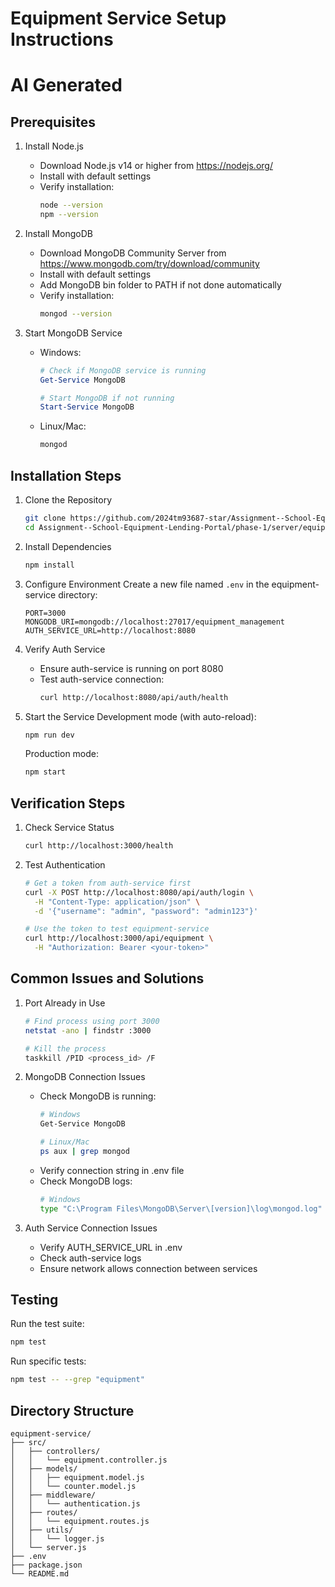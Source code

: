 # Equipment Service Setup Instructions
# AI Generated

## Prerequisites

1. Install Node.js
   - Download Node.js v14 or higher from https://nodejs.org/
   - Install with default settings
   - Verify installation:
     ```bash
     node --version
     npm --version
     ```

2. Install MongoDB
   - Download MongoDB Community Server from https://www.mongodb.com/try/download/community
   - Install with default settings
   - Add MongoDB bin folder to PATH if not done automatically
   - Verify installation:
     ```bash
     mongod --version
     ```

3. Start MongoDB Service
   - Windows:
     ```powershell
     # Check if MongoDB service is running
     Get-Service MongoDB
     
     # Start MongoDB if not running
     Start-Service MongoDB
     ```
   - Linux/Mac:
     ```bash
     mongod
     ```

## Installation Steps

1. Clone the Repository
   ```bash
   git clone https://github.com/2024tm93687-star/Assignment--School-Equipment-Lending-Portal.git
   cd Assignment--School-Equipment-Lending-Portal/phase-1/server/equipment-service
   ```

2. Install Dependencies
   ```bash
   npm install
   ```

3. Configure Environment
   Create a new file named `.env` in the equipment-service directory:
   ```env
   PORT=3000
   MONGODB_URI=mongodb://localhost:27017/equipment_management
   AUTH_SERVICE_URL=http://localhost:8080
   ```

4. Verify Auth Service
   - Ensure auth-service is running on port 8080
   - Test auth-service connection:
     ```bash
     curl http://localhost:8080/api/auth/health
     ```

5. Start the Service
   Development mode (with auto-reload):
   ```bash
   npm run dev
   ```
   
   Production mode:
   ```bash
   npm start
   ```

## Verification Steps

1. Check Service Status
   ```bash
   curl http://localhost:3000/health
   ```

2. Test Authentication
   ```bash
   # Get a token from auth-service first
   curl -X POST http://localhost:8080/api/auth/login \
     -H "Content-Type: application/json" \
     -d '{"username": "admin", "password": "admin123"}'

   # Use the token to test equipment-service
   curl http://localhost:3000/api/equipment \
     -H "Authorization: Bearer <your-token>"
   ```

## Common Issues and Solutions

1. Port Already in Use
   ```bash
   # Find process using port 3000
   netstat -ano | findstr :3000
   
   # Kill the process
   taskkill /PID <process_id> /F
   ```

2. MongoDB Connection Issues
   - Check MongoDB is running:
     ```bash
     # Windows
     Get-Service MongoDB
     
     # Linux/Mac
     ps aux | grep mongod
     ```
   - Verify connection string in .env file
   - Check MongoDB logs:
     ```bash
     # Windows
     type "C:\Program Files\MongoDB\Server\[version]\log\mongod.log"
     ```

3. Auth Service Connection Issues
   - Verify AUTH_SERVICE_URL in .env
   - Check auth-service logs
   - Ensure network allows connection between services

## Testing

Run the test suite:
```bash
npm test
```

Run specific tests:
```bash
npm test -- --grep "equipment"
```

## Directory Structure
```
equipment-service/
├── src/
│   ├── controllers/
│   │   └── equipment.controller.js
│   ├── models/
│   │   ├── equipment.model.js
│   │   └── counter.model.js
│   ├── middleware/
│   │   └── authentication.js
│   ├── routes/
│   │   └── equipment.routes.js
│   ├── utils/
│   │   └── logger.js
│   └── server.js
├── .env
├── package.json
└── README.md
```
